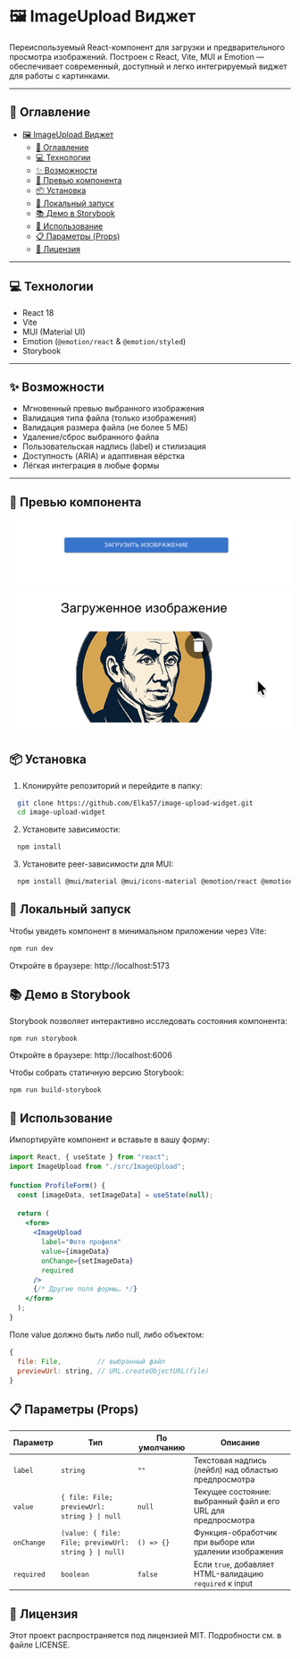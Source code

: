 # 🖼️ ImageUpload Виджет

Переиспользуемый React-компонент для загрузки и предварительного просмотра изображений. Построен с React, Vite, MUI и Emotion — обеспечивает современный, доступный и легко интегрируемый виджет для работы с картинками.

---

## 🚀 Оглавление

- [🖼️ ImageUpload Виджет](#️-imageupload-виджет)
  - [🚀 Оглавление](#-оглавление)
  - [💻 Технологии](#-технологии)
  - [✨ Возможности](#-возможности)
  - [📸 Превью компонента](#-превью-компонента)
  - [📦 Установка](#-установка)
  - [🏃 Локальный запуск](#-локальный-запуск)
  - [📚 Демо в Storybook](#-демо-в-storybook)
  - [🔧 Использование](#-использование)
  - [📋 Параметры (Props)](#-параметры-props)
  - [📝 Лицензия](#-лицензия)

---

## 💻 Технологии

- React 18
- Vite
- MUI (Material UI)
- Emotion (`@emotion/react` & `@emotion/styled`)
- Storybook

---

## ✨ Возможности

- Мгновенный превью выбранного изображения
- Валидация типа файла (только изображения)
- Валидация размера файла (не более 5 МБ)
- Удаление/сброс выбранного файла
- Пользовательская надпись (label) и стилизация
- Доступность (ARIA) и адаптивная вёрстка
- Лёгкая интеграция в любые формы

---

## 📸 Превью компонента

![Превью ImageUpload_1](docs/screenshot_1.png)
![Превью ImageUpload_2](docs/screenshot_2.png)


## 📦 Установка

1. Клонируйте репозиторий и перейдите в папку:

```bash
  git clone https://github.com/Elka57/image-upload-widget.git
  cd image-upload-widget
```

2. Установите зависимости:

```bash
  npm install
```

3. Установите peer-зависимости для MUI:

```bash
  npm install @mui/material @mui/icons-material @emotion/react @emotion/styled
```

## 🏃 Локальный запуск

Чтобы увидеть компонент в минимальном приложении через Vite:

```bash
npm run dev
```

Откройте в браузере: http://localhost:5173

## 📚 Демо в Storybook

Storybook позволяет интерактивно исследовать состояния компонента:

```bash
npm run storybook
```

Откройте в браузере: http://localhost:6006

Чтобы собрать статичную версию Storybook:

```bash
npm run build-storybook
```

## 🔧 Использование

Импортируйте компонент и вставьте в вашу форму:

```jsx
import React, { useState } from "react";
import ImageUpload from "./src/ImageUpload";

function ProfileForm() {
  const [imageData, setImageData] = useState(null);

  return (
    <form>
      <ImageUpload
        label="Фото профиля"
        value={imageData}
        onChange={setImageData}
        required
      />
      {/* Другие поля формы… */}
    </form>
  );
}
```

Поле value должно быть либо null, либо объектом:

```js
{
  file: File,         // выбранный файл
  previewUrl: string, // URL.createObjectURL(file)
}
```

## 📋 Параметры (Props)

| Параметр   | Тип                                                     | По умолчанию    | Описание                                                   |
|------------|---------------------------------------------------------|-----------------|------------------------------------------------------------|
| `label`    | `string`                                                | `""`            | Текстовая надпись (лейбл) над областью предпросмотра       |
| `value`    | `{ file: File; previewUrl: string } \| null`            | `null`          | Текущее состояние: выбранный файл и его URL для предпросмотра |
| `onChange` | `(value: { file: File; previewUrl: string } \| null)`  | `() => {}`      | Функция-обработчик при выборе или удалении изображения     |
| `required` | `boolean`                                               | `false`         | Если `true`, добавляет HTML-валидацию `required` к input    |


## 📝 Лицензия

Этот проект распространяется под лицензией MIT. Подробности см. в файле LICENSE.


